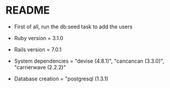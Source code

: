 # README
* First of all, run the db:seed task to add the users

* Ruby version = 3.1.0

* Rails version = 7.0.1

* System dependencies = "devise (4.8.1)", "cancancan (3.3.0)", "carrierwave (2.2.2)"

* Database creation = "postgresql (1.3.1)


